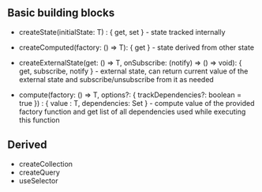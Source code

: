 ## Basic building blocks

- createState<T>(initialState: T) : { get, set } - state tracked internally
- createComputed<T>(factory: () => T): { get } - state derived from other state
- createExternalState<T>(get: () => T, onSubscribe: (notify) => () => void): { get, subscribe, notify } - external state, can return current value of the external state and subscribe/unsubscribe from it as needed

- compute<T>(factory: () => T, options?: { trackDependencies?: boolean = true }) : { value : T, dependencies: Set<Dependency> } - compute value of the provided factory function and get list of all dependencies used while executing this function

## Derived

- createCollection
- createQuery
- useSelector
